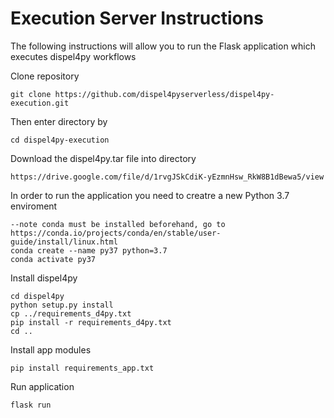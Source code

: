 # Execution Server Instructions

The following instructions will allow you to run the Flask application which executes dispel4py workflows 


Clone repository 
```
git clone https://github.com/dispel4pyserverless/dispel4py-execution.git
```
Then enter directory by 
```
cd dispel4py-execution 
```
Download the dispel4py.tar file into directory
```
https://drive.google.com/file/d/1rvgJSkCdiK-yEzmnHsw_RkW8B1dBewa5/view
```
In order to run the application you need to creatre a new Python 3.7 enviroment 
```
--note conda must be installed beforehand, go to https://conda.io/projects/conda/en/stable/user-guide/install/linux.html
conda create --name py37 python=3.7
conda activate py37
```
Install dispel4py 
```
cd dispel4py
python setup.py install
cp ../requirements_d4py.txt
pip install -r requirements_d4py.txt
cd ..
```
Install app modules 
```
pip install requirements_app.txt
```
Run application 
```
flask run 
```

